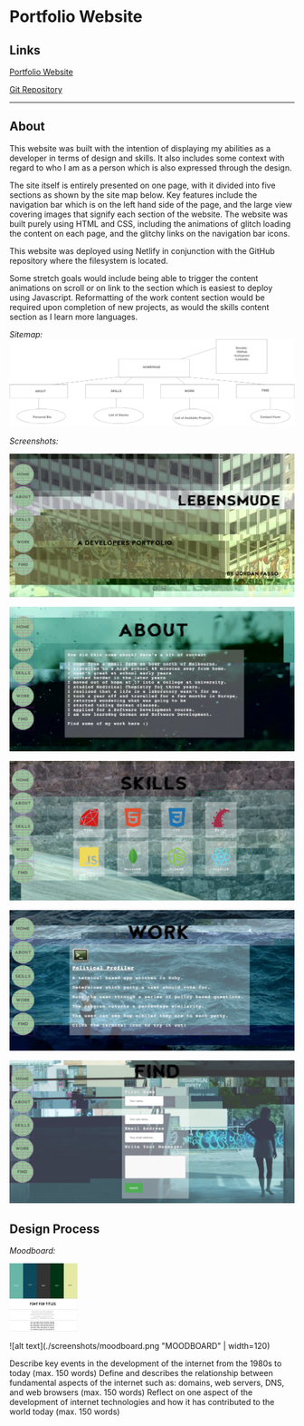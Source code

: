 # Portfolio Website #


## Links ##

[Portfolio Website](https://dreamy-brattain-ce55e8.netlify.com/)

[Git Repository](https://github.com/joryaboya/my-portfolio)
_________

## __About__ ## 



This website was built with the intention of displaying my abilities as a developer in terms of design and skills. It also includes some context with regard to who I am as a person which is also expressed through the design. 

The site itself is entirely presented on one page, with it divided into five sections as shown by the site map below. Key features include the navigation bar which is on the left hand side of the page, and the large view covering images that signify each section of the website. The website was built purely using HTML and CSS, including the animations of glitch loading the content on each page, and the glitchy links on the navigation bar icons. 

This website was deployed using Netlify in conjunction with the GitHub repository where the filesystem is located.

Some stretch goals would include being able to trigger the content animations on scroll or on link to the section which is easiest to deploy using Javascript. Reformatting of the work content section would be required upon completion of new projects, as would the skills content section as I learn more languages.

_Sitemap:_ 
![alt text](./screenshots/sitemap.png "SiteMap")

_Screenshots:_ 

![alt text](./screenshots/home.png "HOME")

![alt text](./screenshots/about.png "ABOUT")

![alt text](./screenshots/skills.png "SKILLS")

![alt text](./screenshots/work.png "WORK")

![alt text](./screenshots/find.png "FIND")

## __Design Process__ ##

_Moodboard:_

<img src="./screenshots/moodboard.png" alt="Moodboard" width="120" height="120">

![alt text](./screenshots/moodboard.png "MOODBOARD" | width=120)







Describe key events in the development of the internet from the 1980s to today (max. 150 words)
Define and describes the relationship between fundamental aspects of the internet such as: domains, web servers, DNS, and web browsers (max. 150 words)
Reflect on one aspect of the development of internet technologies and how it has contributed to the world today (max. 150 words)